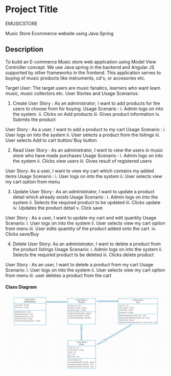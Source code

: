 

# Project Title
EMUSICSTORE

Music Store Ecommerce website using Java Spring

## Description
To build an E-commerce Music store web application using Model View Controller concept. We use Java spring in the backend and Angular JS supported by other frameworks in the frontend. This application serves to buying of music products like instruments, cd's, or accesories etc.

Target User:
The target users are music fanatics, learners who want learn music, music collectors etc.
User Stories and Usage Scenarios:
1. Create
User Story :  As an administrator, I want to add products for the users to choose from for buying.
Usage Scenario :
i.	Admin logs on into the system.
ii.	Clicks on Add products
iii.	Gives product information
iv.	Submits the product

User Story : As a user, I want to add a product to my cart
Usage Scenario : 
i.	User logs on into the system
ii.	User selects a product from the listings
iii.	User selects Add to cart button/ Buy button

2. Read
User Story : As an administrator, I want to view the users in music store who have made purchases
Usage Scenario : 
i.	Admin logs on into the system
ii.	Clicks view users
iii.	Gives result of registered users

User Story: As a user, I want to view my cart which contains my added items
Usage Scenario : 
i.	User logs on into the system
ii.	User selects view my cart option from menu

3. Update
User Story : As an administrator, I want to update a product detail which already exists
Usage Scenario :
i.	Admin logs on into the system
ii.	Selects the required product to be updated
iii.	Clicks update
iv.	Updates the product detail
v.	Click save

User Story : As a user, I want to update my cart and edit quantity
Usage Scenario:
i.	User logs on into the system
ii.	User selects view my cart option from menu
iii.	User edits quantity of the product added onto the cart. 
iv.	Clicks save/Buy

4. Delete
User Story: As an administrator, I want to delete a product from the product listings
Usage Scenario:
i.	Admin logs on into the system
ii.	Selects the required product to be deleted
iii.	Clicks delete product

User Story : As an user, I want to delete a product from my cart
Usage Scenario:
i.	User logs on into the system
ii.	User selects view my cart option from menu
iii.	user deletes a product from the cart


#### Class Diagram
![ClassDiagram](images/ClassDiagram.png)
